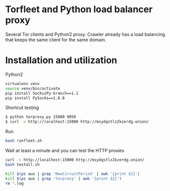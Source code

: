 # Torfleet and Python load balancer proxy

Several Tor clients and Python2 proxy.
Crawler already has a load balancing that keeps the same client for the same domain.

# Installation and utilization

Python2

```sh
virtualenv venv
source venv/bin/activate
pip install SocksiPy-branch==1.1
pip install PySocks==1.6.8
```

Shortcut testing

```sh
$ python torproxy.py 15000 9050
$ curl -x http://localhost:15000 http://msydqstlz2kzerdg.onion/
```

Run

```sh
bash runfleet.sh
```

Wait at least a minute and you can test the HTTP proxies

```sh
curl -x http://localhost:15000 http://msydqstlz2kzerdg.onion/
bash testall.sh
```

```sh
kill $(ps aux | grep 'NewCircuitPeriod' | awk '{print $2}')
kill $(ps aux | grep 'torproxy' | awk '{print $2}')
rm *.log
```
